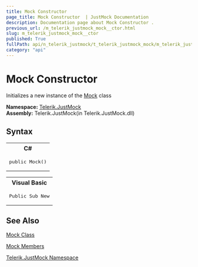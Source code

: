 ```yaml
---
title: Mock Constructor 
page_title: Mock Constructor  | JustMock Documentation
description: Documentation page about Mock Constructor .
previous_url: /m_telerik_justmock_mock__ctor.html
slug: m_telerik_justmock_mock__ctor
published: True
fullPath: api/n_telerik_justmock/t_telerik_justmock_mock/m_telerik_justmock_mock__ctor
category: "api"
---
```


# Mock Constructor



Initializes a new instance of the [Mock](t_telerik_justmock_mock) class


 **Namespace:**  [Telerik.JustMock](n_telerik_justmock) <br> **Assembly:** Telerik.JustMock(in Telerik.JustMock.dll)
## Syntax


<div id="syntaxCodeBlocks" class="code"><span codeLanguage="CSharp"><table><tr><th>C#</th></tr><tr><td><pre xml:space="preserve"><span class="keyword">public</span> <span class="identifier">Mock</span>()</pre></td></tr></table></span><span codeLanguage="VisualBasicDeclaration"><table><tr><th>Visual Basic</th></tr><tr><td><pre xml:space="preserve"><span class="keyword">Public</span> <span class="keyword">Sub</span> <span class="identifier">New</span></pre></td></tr></table></span></div>


## See Also



 [Mock Class](t_telerik_justmock_mock) 

 [Mock Members](allmembers_t_telerik_justmock_mock) 

 [Telerik.JustMock Namespace](n_telerik_justmock) 



